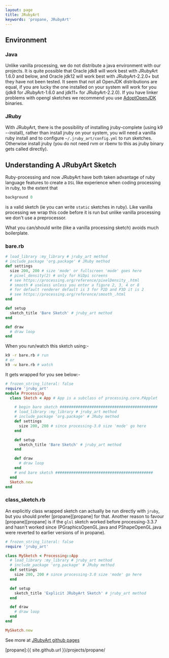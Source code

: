 ```yaml
---
layout: page
title: JRubyArt
keywords: 'propane, JRubyArt'
---
```


## Environment

### Java

Unlike vanilla processing, we do not distribute a java environment with our projects. It is quite possible that Oracle jdk8 will work best with JRubyArt 1.6.0 and below, and Oracle jdk12 will work best with JRubyArt-2.2.0+ but they have not been tested. It seem that not all OpenJDK distributions are equal, if you are lucky the one installed on your system will work for you (jdk8 for JRubyArt-1.6.0 and jdk11+ for JRubyArt-2.2.0). If you have linker problems with opengl sketches we recommend you use [AdoptOpenJDK][adopt] binaries.

### JRuby

With JRubyArt, there is the possibility of installing jruby-complete (using k9 --install), rather than install jruby on your system, you will need a vanilla ruby install and to configure `~/.jruby_art/config.yml` to run sketches. Otherwise install jruby (you do not need rvm or rbenv to this as jruby binary gets called directly).


## Understanding A JRubyArt Sketch

Ruby-processing and now JRubyArt have both taken advantage of ruby language features to create a `DSL` like experience when coding processing in ruby, to the extent that

```ruby
background 0
```

is a valid sketch (ie you can write `static` sketches in ruby). Like vanilla processing we wrap this code before it is run but unlike vanilla processing we don't use a preprocessor.

What you can/should write (like a vanilla processing sketch) avoids much boilerplate.

### bare.rb

```ruby
# load_library :my_library # jruby_art method
# include_package 'org.package' # JRuby method
def settings
  size 200, 200 # size 'mode' or fullscreen 'mode' goes here
  # pixel_density(2) # only for HiDpi screens
  # see https://processing.org/reference/pixelDensity_.html
  # smooth # useless unless you enter a figure 2, 3, 4 or 8
  # for default renderer default is 3 for P2D and P3D it is 2
  # see https://processing.org/reference/smooth_.html
end

def setup
  sketch_title 'Bare Sketch' # jruby_art method
end

def draw
  # draw loop
end
```

When you run/watch this sketch using:-

```bash
k9 -r bare.rb # run
# or
k9 -w bare.rb # watch
```

It gets wrapped for you see below:-

```ruby
# frozen_string_literal: false
require 'jruby_art'
module Processing
  class Sketch < App # App is a subclass of processing.core.PApplet

    # begin bare sketch ###########################################
    # load_library :my_library # jruby_art method
    # include_package 'org.package' # JRuby method
    def settings
      size 200, 200 # since processing-3.0 size 'mode' go here
    end

    def setup
      sketch_title 'Bare Sketch' # jruby_art method
    end

    def draw
      # draw loop
    end    
    # end bare sketch ###########################################
  end
  Sketch.new
end
```

### class_sketch.rb

An explicitly class wrapped sketch can actually be run directly with `jruby`, but you should prefer [propane][propane] for that. Another reason to favour [propane][propane] is if the `glsl` sketch worked before processing-3.3.7 and hasn't worked since (PGraphicsOpenGL.java and PShapeOpenGL.java were reverted to earlier versions of in propane).

```ruby
# frozen_string_literal: false
require 'jruby_art'

class MySketch < Processing::App
  # load_library :my_library # jruby_art method
  # include_package 'org.package' # JRuby method
  def settings
    size 200, 200 # since processing-3.0 size 'mode' go here
  end

  def setup
    sketch_title 'Explicit JRubyArt Sketch' # jruby_art method
  end

  def draw
    # draw loop
  end
end

MySketch.new
```

See more at [JRubyArt github pages][github_pages]

[propane]:{{ site.github.url }}/projects/propane/

[github_pages]: https://ruby-processing.github.io/JRubyArt/

[adopt]: https://adoptopenjdk.net/
